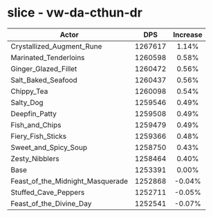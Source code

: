 # slice - vw-da-cthun-dr
| Actor | DPS | Increase |
|---|:---:|:---:|
|Crystallized_Augment_Rune|1267617|1.14%|
|Marinated_Tenderloins|1260598|0.58%|
|Ginger_Glazed_Fillet|1260472|0.56%|
|Salt_Baked_Seafood|1260437|0.56%|
|Chippy_Tea|1260098|0.54%|
|Salty_Dog|1259546|0.49%|
|Deepfin_Patty|1259508|0.49%|
|Fish_and_Chips|1259479|0.49%|
|Fiery_Fish_Sticks|1259366|0.48%|
|Sweet_and_Spicy_Soup|1258750|0.43%|
|Zesty_Nibblers|1258464|0.40%|
|Base|1253391|0.00%|
|Feast_of_the_Midnight_Masquerade|1252868|-0.04%|
|Stuffed_Cave_Peppers|1252711|-0.05%|
|Feast_of_the_Divine_Day|1252541|-0.07%|
